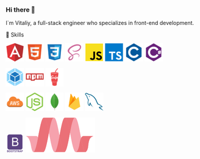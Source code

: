 ### Hi there 👋 
I`m Vitaliy, a full-stack engineer who specializes in front-end development.




💼 Skills

![Image alt ](svg/angular.png)
![Image alt ](svg/html.png)
![Image alt ](svg/css.png)
![Image alt ](svg/scss.png)
![Image alt ](svg/js.png)
![Image alt ](svg/typescript.png)
![Image alt ](svg/c.png)
![Image alt ](svg/csharp.png)

![Image alt ](svg/webpack.png)
![Image alt ](svg/npm.png)
![Image alt ](svg/gulp.png)

![Image alt ](svg/aws.png)
![Image alt ](svg/nodejs.png)
![Image alt ](svg/mongodb.png)
![Image alt ](svg/firebase.png)
![Image alt ](svg/mysql.png)

![Image alt ](svg/bootstrap.png)
![Image alt ](svg/mat.svg)


